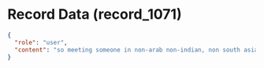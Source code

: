 # Record Data (record_1071)

```json
{
  "role": "user",
  "content": "so meeting someone in non-arab non-indian, non south asian ocntext will involve relational success to have a wife?\n"
}
```
